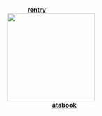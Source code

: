 <br><br><br>

<h4 align="center">
  <a href="https://rentry.co/guys">rentry</a>       ⠀⠀⠀⠀⠀⠀<br>
<img src="https://github.com/user-attachments/assets/84ec380b-4dcf-4cbe-8721-01abf6251957" width="200" height="auto"></img><br>
       ⠀⠀⠀⠀⠀⠀<a href="https://toji.atabook.org">atabook</a>
</h4>

<br><br><br>
